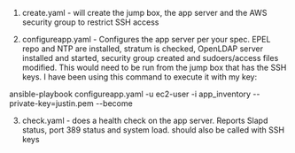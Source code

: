 1. create.yaml - will create the jump box, the app server and the AWS security group to restrict SSH access

2. configureapp.yaml - Configures the app server per your spec. EPEL repo and NTP are installed, stratum is checked, OpenLDAP server installed and started, security group created and sudoers/access files modified. This would need to be run from the jump box that has the SSH keys. I have been using this command to execute it with my key:

ansible-playbook configureapp.yaml -u ec2-user -i app_inventory --private-key=justin.pem --become 

3. check.yaml - does a health check on the app server. Reports Slapd status, port 389 status and system load. should also be called with SSH keys